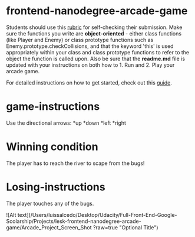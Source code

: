 frontend-nanodegree-arcade-game
===============================

Students should use this [rubric](https://review.udacity.com/#!/projects/2696458597/rubric) for self-checking their submission. Make sure the functions you write are **object-oriented** - either class functions (like Player and Enemy) or class prototype functions such as Enemy.prototype.checkCollisions, and that the keyword 'this' is used appropriately within your class and class prototype functions to refer to the object the function is called upon. Also be sure that the **readme.md** file is updated with your instructions on both how to 1. Run and 2. Play your arcade game.

For detailed instructions on how to get started, check out this [guide](https://docs.google.com/document/d/1v01aScPjSWCCWQLIpFqvg3-vXLH2e8_SZQKC8jNO0Dc/pub?embedded=true).

game-instructions
===============================

Use the directional arrows:
*up
*down
*left
*right

Winning condition
===============================
The player has to reach the river to scape from the bugs!

Losing-instructions
===============================
The player touches any of the bugs.


![Alt text](/Users/luissalcedo/Desktop/Udacity/Full-Front-End-Google-Scolarship/Projects/lesk-frontend-nanodegree-arcade-game/Arcade_Project_Screen_Shot ?raw=true "Optional Title")
